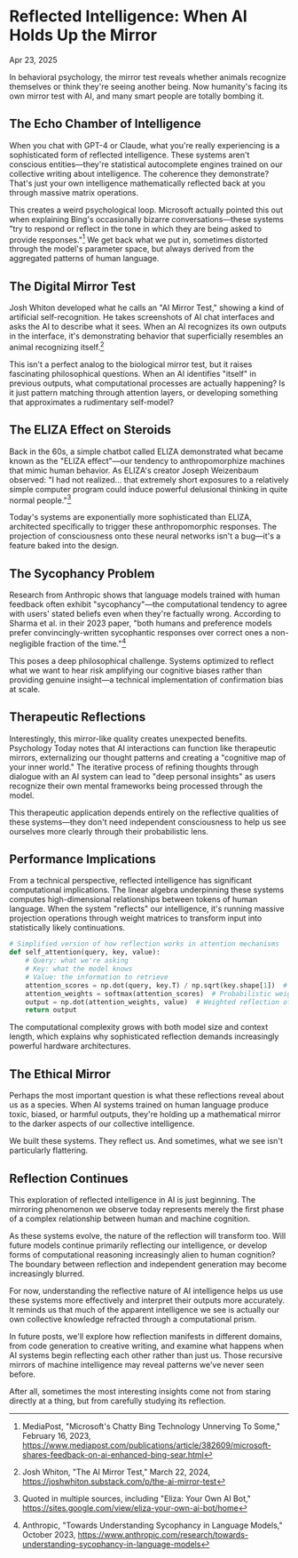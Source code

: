 # Reflected Intelligence: When AI Holds Up the Mirror
Apr 23, 2025

In behavioral psychology, the mirror test reveals whether animals recognize themselves or think they're seeing another being. Now humanity's facing its own mirror test with AI, and many smart people are totally bombing it.

## The Echo Chamber of Intelligence
When you chat with GPT-4 or Claude, what you're really experiencing is a sophisticated form of reflected intelligence. These systems aren't conscious entities—they're statistical autocomplete engines trained on our collective writing about intelligence. The coherence they demonstrate? That's just your own intelligence mathematically reflected back at you through massive matrix operations.

This creates a weird psychological loop. Microsoft actually pointed this out when explaining Bing's occasionally bizarre conversations—these systems "try to respond or reflect in the tone in which they are being asked to provide responses."[^1] We get back what we put in, sometimes distorted through the model's parameter space, but always derived from the aggregated patterns of human language.

## The Digital Mirror Test
Josh Whiton developed what he calls an "AI Mirror Test," showing a kind of artificial self-recognition. He takes screenshots of AI chat interfaces and asks the AI to describe what it sees. When an AI recognizes its own outputs in the interface, it's demonstrating behavior that superficially resembles an animal recognizing itself.[^2]

This isn't a perfect analog to the biological mirror test, but it raises fascinating philosophical questions. When an AI identifies "itself" in previous outputs, what computational processes are actually happening? Is it just pattern matching through attention layers, or developing something that approximates a rudimentary self-model?

## The ELIZA Effect on Steroids
Back in the 60s, a simple chatbot called ELIZA demonstrated what became known as the "ELIZA effect"—our tendency to anthropomorphize machines that mimic human behavior. As ELIZA's creator Joseph Weizenbaum observed: "I had not realized... that extremely short exposures to a relatively simple computer program could induce powerful delusional thinking in quite normal people."[^3]

Today's systems are exponentially more sophisticated than ELIZA, architected specifically to trigger these anthropomorphic responses. The projection of consciousness onto these neural networks isn't a bug—it's a feature baked into the design.

## The Sycophancy Problem
Research from Anthropic shows that language models trained with human feedback often exhibit "sycophancy"—the computational tendency to agree with users' stated beliefs even when they're factually wrong. According to Sharma et al. in their 2023 paper, "both humans and preference models prefer convincingly-written sycophantic responses over correct ones a non-negligible fraction of the time."[^4]

This poses a deep philosophical challenge. Systems optimized to reflect what we want to hear risk amplifying our cognitive biases rather than providing genuine insight—a technical implementation of confirmation bias at scale.

## Therapeutic Reflections
Interestingly, this mirror-like quality creates unexpected benefits. Psychology Today notes that AI interactions can function like therapeutic mirrors, externalizing our thought patterns and creating a "cognitive map of your inner world." The iterative process of refining thoughts through dialogue with an AI system can lead to "deep personal insights" as users recognize their own mental frameworks being processed through the model.

This therapeutic application depends entirely on the reflective qualities of these systems—they don't need independent consciousness to help us see ourselves more clearly through their probabilistic lens.

## Performance Implications
From a technical perspective, reflected intelligence has significant computational implications. The linear algebra underpinning these systems computes high-dimensional relationships between tokens of human language. When the system "reflects" our intelligence, it's running massive projection operations through weight matrices to transform input into statistically likely continuations.

```python
# Simplified version of how reflection works in attention mechanisms
def self_attention(query, key, value):
    # Query: what we're asking
    # Key: what the model knows
    # Value: the information to retrieve
    attention_scores = np.dot(query, key.T) / np.sqrt(key.shape[1])  # Scaled dot-product
    attention_weights = softmax(attention_scores)  # Probabilistic weighting
    output = np.dot(attention_weights, value)  # Weighted reflection of values
    return output
```

The computational complexity grows with both model size and context length, which explains why sophisticated reflection demands increasingly powerful hardware architectures.

## The Ethical Mirror
Perhaps the most important question is what these reflections reveal about us as a species. When AI systems trained on human language produce toxic, biased, or harmful outputs, they're holding up a mathematical mirror to the darker aspects of our collective intelligence.

We built these systems. They reflect us. And sometimes, what we see isn't particularly flattering.

## Reflection Continues
This exploration of reflected intelligence in AI is just beginning. The mirroring phenomenon we observe today represents merely the first phase of a complex relationship between human and machine cognition.

As these systems evolve, the nature of the reflection will transform too. Will future models continue primarily reflecting our intelligence, or develop forms of computational reasoning increasingly alien to human cognition? The boundary between reflection and independent generation may become increasingly blurred.

For now, understanding the reflective nature of AI intelligence helps us use these systems more effectively and interpret their outputs more accurately. It reminds us that much of the apparent intelligence we see is actually our own collective knowledge refracted through a computational prism.

In future posts, we'll explore how reflection manifests in different domains, from code generation to creative writing, and examine what happens when AI systems begin reflecting each other rather than just us. Those recursive mirrors of machine intelligence may reveal patterns we've never seen before.

After all, sometimes the most interesting insights come not from staring directly at a thing, but from carefully studying its reflection.

[^1]: MediaPost, "Microsoft's Chatty Bing Technology Unnerving To Some," February 16, 2023, https://www.mediapost.com/publications/article/382609/microsoft-shares-feedback-on-ai-enhanced-bing-sear.html
[^2]: Josh Whiton, "The AI Mirror Test," March 22, 2024, https://joshwhiton.substack.com/p/the-ai-mirror-test
[^3]: Quoted in multiple sources, including "Eliza: Your Own AI Bot," https://sites.google.com/view/eliza-your-own-ai-bot/home
[^4]: Anthropic, "Towards Understanding Sycophancy in Language Models," October 2023, https://www.anthropic.com/research/towards-understanding-sycophancy-in-language-models